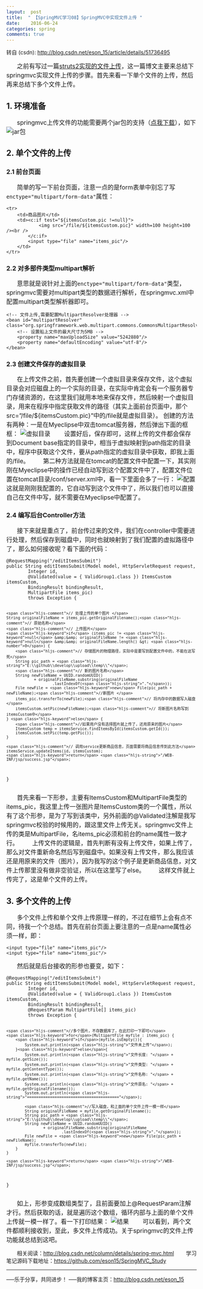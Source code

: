 ```yaml
---
layout:  post
title:  " 【SpringMVC学习08】SpringMVC中实现文件上传 "
date:    2016-06-24
categories: spring 
comments: true
---
```

转自 (csdn): http://blog.csdn.net/eson_15/article/details/51736495
<div class="markdown_views">
 <p>　　<font size="3">之前有写过一篇<a href="http://blog.csdn.net/eson_15/article/details/51366384">struts2实现的文件上传</a>，这一篇博文主要来总结下springmvc实现文件上传的步骤。首先来看一下单个文件的上传，然后再来总结下多个文件上传。</font></p> 
 <h2 id="1-环境准备"><strong>1. 环境准备</strong></h2> 
 <p>　　<font size="3">springmvc上传文件的功能需要两个jar包的支持（<a href="http://download.csdn.net/detail/eson_15/9556808">点我下载</a>），如下  <img src="http://img.blog.csdn.net/20160622193340143" alt="jar包" title=""></font></p> 
 <h2 id="2-单个文件的上传"><strong>2. 单个文件的上传</strong></h2> 
 <h3 id="21-前台页面"><strong><font size="４">2.1 前台页面</font></strong></h3> 
 <p>　　<font size="3">简单的写一下前台页面，注意一点的是form表单中别忘了写<code>enctype="multipart/form-data"</code>属性：</font></p> 
 <pre class="prettyprint"><code class="language-jsp hljs xml"><span class="hljs-tag">&lt;<span class="hljs-title">tr</span>&gt;</span>
    <span class="hljs-tag">&lt;<span class="hljs-title">td</span>&gt;</span>商品图片<span class="hljs-tag">&lt;/<span class="hljs-title">td</span>&gt;</span>
    <span class="hljs-tag">&lt;<span class="hljs-title">td</span>&gt;</span><span class="hljs-tag">&lt;<span class="hljs-title">c:if</span> <span class="hljs-attribute">test</span>=<span class="hljs-value">"${itemsCustom.pic !=null}"</span>&gt;</span>
            <span class="hljs-tag">&lt;<span class="hljs-title">img</span> <span class="hljs-attribute">src</span>=<span class="hljs-value">"/file/${itemsCustom.pic}"</span> <span class="hljs-attribute">width</span>=<span class="hljs-value">100</span> <span class="hljs-attribute">height</span>=<span class="hljs-value">100</span> /&gt;</span><span class="hljs-tag">&lt;<span class="hljs-title">br</span> /&gt;</span>
        <span class="hljs-tag">&lt;/<span class="hljs-title">c:if</span>&gt;</span> 
        <span class="hljs-tag">&lt;<span class="hljs-title">input</span> <span class="hljs-attribute">type</span>=<span class="hljs-value">"file"</span> <span class="hljs-attribute">name</span>=<span class="hljs-value">"items_pic"</span>/&gt;</span>
    <span class="hljs-tag">&lt;/<span class="hljs-title">td</span>&gt;</span>
<span class="hljs-tag">&lt;/<span class="hljs-title">tr</span>&gt;</span></code></pre> 
 <h3 id="22-对多部件类型multipart解析"><strong><font size="４">2.2 对多部件类型multipart解析</font></strong></h3> 
 <p>　　<font size="3">意思就是说针对上面的<code>enctype="multipart/form-data"</code>类型，springmvc需要对multipart类型的数据进行解析，在springmvc.xml中配置multipart类型解析器即可。</font></p> 
 <pre class="prettyprint"><code class="language-xml hljs "><span class="hljs-comment">&lt;!-- 文件上传,需要配置MultipartResolver处理器 --&gt;</span>
<span class="hljs-tag">&lt;<span class="hljs-title">bean</span> <span class="hljs-attribute">id</span>=<span class="hljs-value">"multipartResolver"</span> <span class="hljs-attribute">class</span>=<span class="hljs-value">"org.springframework.web.multipart.commons.CommonsMultipartResolver"</span>&gt;</span>
    <span class="hljs-comment">&lt;!-- 设置船上文件的最大尺寸为5MB --&gt;</span>
    <span class="hljs-tag">&lt;<span class="hljs-title">property</span> <span class="hljs-attribute">name</span>=<span class="hljs-value">"maxUploadSize"</span> <span class="hljs-attribute">value</span>=<span class="hljs-value">"5242880"</span>/&gt;</span>
    <span class="hljs-tag">&lt;<span class="hljs-title">property</span> <span class="hljs-attribute">name</span>=<span class="hljs-value">"defaultEncoding"</span> <span class="hljs-attribute">value</span>=<span class="hljs-value">"utf-8"</span>/&gt;</span>   
<span class="hljs-tag">&lt;/<span class="hljs-title">bean</span>&gt;</span></code></pre> 
 <h3 id="23-创建文件保存的虚拟目录"><strong><font size="４">2.3 创建文件保存的虚拟目录</font></strong></h3> 
 <p>　　<font size="3">在上传文件之前，首先要创建一个虚拟目录来保存文件，这个虚拟目录会对应磁盘上的一个实际的目录，在实际中肯定会有一个服务器专门存储资源的，在这里我们就用本地来保存文件，然后映射一个虚拟目录，用来在程序中指定获取文件的路径（其实上面前台页面中，那个src=”/file/${itemsCustom.pic}”中的/file就是虚拟目录）。  创建的方法有两种：一是在Myeclipse中双击tomcat服务器，然后弹出下面的框框：  <img src="http://img.blog.csdn.net/20160622195149791" alt="虚拟目录" title="">  　　<font size="3">设置好后，保存即可，这样上传的文件都会保存到Document base指定的目录中，相当于虚拟映射到path指定的目录中，程序中获取这个文件，要从path指定的虚拟目录中获取，即我上面的/file。  　　<font size="3">第二种方法就是在tomcat的配置文件中配置一下，其实刚刚在Myeclipse中的操作已经自动写到这个配置文件中了，配置文件位置在tomcat目录/conf/server.xml中，看一下里面会多了一行：  <img src="http://img.blog.csdn.net/20160622195623107" alt="配置" title="">  　　<font size="3">这就是刚刚我配置的，它自动写到这个文件中了，所以我们也可以直接自己在文件中写，就不需要在Myeclipse中配置了。</font></font></font></font></p> 
 <h3 id="24-编写后台controller方法"><strong><font size="４">2.4 编写后台Controller方法</font></strong></h3> 
 <p>　　<font size="3">接下来就是重点了，前台传过来的文件，我们在controller中需要进行处理，然后保存到磁盘中，同时也就映射到了我们配置的虚拟路径中了，那么如何接收呢？看下面的代码：</font></p> 
 <pre class="prettyprint"><code class="language-java hljs "><span class="hljs-annotation">@RequestMapping</span>(<span class="hljs-string">"/editItemsSubmit"</span>)
<span class="hljs-keyword">public</span> String <span class="hljs-title">editItemsSubmit</span>(Model model, HttpServletRequest request,
        Integer id,
        @<span class="hljs-title">Validated</span>(value = { ValidGroup1.class }) ItemsCustom itemsCustom,
        BindingResult bindingResult, 
        MultipartFile items_pic)
        <span class="hljs-keyword">throws</span> Exception {

    <span class="hljs-comment">// 处理上传的单个图片 </span>
    String originalFileName = items_pic.getOriginalFilename();<span class="hljs-comment">// 原始名称</span>
    <span class="hljs-comment">// 上传图片</span>
    <span class="hljs-keyword">if</span> (items_pic != <span class="hljs-keyword">null</span> &amp;&amp; originalFileName != <span class="hljs-keyword">null</span> &amp;&amp; originalFileName.length() &gt; <span class="hljs-number">0</span>) {
        <span class="hljs-comment">// 存储图片的物理路径，实际中是要写到配置文件中的，不能在这写死</span>
        String pic_path = <span class="hljs-string">"E:\\github\\develop\\upload\\temp\\"</span>;
        <span class="hljs-comment">// 新的图片名称</span>
        String newFileName = UUID.randomUUID()
                + originalFileName.substring(originalFileName
                        .lastIndexOf(<span class="hljs-string">"."</span>));     
        File newFile = <span class="hljs-keyword">new</span> File(pic_path + newFileName);<span class="hljs-comment">//新图片 </span>
        items_pic.transferTo(newFile);<span class="hljs-comment">// 将内存中的数据写入磁盘</span>
        itemsCustom.setPic(newFileName);<span class="hljs-comment">// 将新图片名称写到itemsCustom中</span>
    } <span class="hljs-keyword">else</span> {
        <span class="hljs-comment">//如果用户没有选择图片就上传了，还用原来的图片</span>
        ItemsCustom temp = itemsService.findItemsById(itemsCustom.getId());
        itemsCustom.setPic(temp.getPic());
    }

    <span class="hljs-comment">// 调用service更新商品信息，页面需要将商品信息传到此方法</span>
    itemsService.updateItems(id, itemsCustom);
    <span class="hljs-keyword">return</span> <span class="hljs-string">"/WEB-INF/jsp/success.jsp"</span>;
}</code></pre> 
 <p>　　<font size="3">首先来看一下形参，主要有ItemsCustom和MultipartFile类型的items_pic，我这里上传一张图片是ItemsCustom类的一个属性，所以有了这个形参，是为了写到该类中，另外前面的@Validated注解是我写springmvc校验的时候用的，跟这里文件上传无关。springmvc文件上传的类是MultipartFile，名items_pic必须和前台的name属性一致才行。  　　<font size="3">上传文件的逻辑是，首先判断有没有上传文件，如果上传了，那么对文件重新命名然后写到磁盘中。如果没有上传文件，那么我应该还是用原来的文件（图片），因为我写的这个例子是更新商品信息，对文件上传那里没有做非空验证，所以在这里写了else。  　　<font size="3">这样文件就上传完了，这是单个文件的上传。</font></font></font></p> 
 <h2 id="3-多个文件的上传"><strong>3. 多个文件的上传</strong></h2> 
 <p>　　<font size="3">多个文件上传和单个文件上传原理一样的，不过在细节上会有点不同，待我一个个总结。首先在前台页面上要注意的一点是name属性必须一样，即：</font></p> 
 <pre class="prettyprint"><code class="language-jsp hljs rust">&lt;input <span class="hljs-keyword">type</span>=<span class="hljs-string">"file"</span> name=<span class="hljs-string">"items_pic"</span>/&gt;
&lt;input <span class="hljs-keyword">type</span>=<span class="hljs-string">"file"</span> name=<span class="hljs-string">"items_pic"</span>/&gt;</code></pre> 
 <p>　　<font size="3">然后就是后台接收的形参也要变，如下：</font></p> 
 <pre class="prettyprint"><code class="language-java hljs "><span class="hljs-annotation">@RequestMapping</span>(<span class="hljs-string">"/editItemsSubmit"</span>)
<span class="hljs-keyword">public</span> String <span class="hljs-title">editItemsSubmit</span>(Model model, HttpServletRequest request,
        Integer id,
        @<span class="hljs-title">Validated</span>(value = { ValidGroup1.class }) ItemsCustom itemsCustom,
        BindingResult bindingResult, 
        <span class="hljs-annotation">@RequestParam</span> MultipartFile[] items_pic)
        <span class="hljs-keyword">throws</span> Exception {  

    <span class="hljs-comment">//多个图片，不存数据库了，在此打印一下即可</span>
    <span class="hljs-keyword">for</span>(MultipartFile myfile : items_pic) {
        <span class="hljs-keyword">if</span>(myfile.isEmpty()){  
            System.out.println(<span class="hljs-string">"文件未上传"</span>);  
        }<span class="hljs-keyword">else</span>{  
            System.out.println(<span class="hljs-string">"文件长度: "</span> + myfile.getSize());  
            System.out.println(<span class="hljs-string">"文件类型: "</span> + myfile.getContentType());  
            System.out.println(<span class="hljs-string">"文件名称: "</span> + myfile.getName());  
            System.out.println(<span class="hljs-string">"文件原名: "</span> + myfile.getOriginalFilename());  
            System.out.println(<span class="hljs-string">"========================================"</span>);  

            <span class="hljs-comment">//写入磁盘，和上面的单个文件上传一模一样</span>
            String originalFileName = myfile.getOriginalFilename();
            String pic_path = <span class="hljs-string">"E:\\github\\develop\\upload\\temp\\"</span>;
            String newFileName = UUID.randomUUID()
                    + originalFileName.substring(originalFileName
                            .lastIndexOf(<span class="hljs-string">"."</span>));
            File newFile = <span class="hljs-keyword">new</span> File(pic_path + newFileName);
            myfile.transferTo(newFile);
        }  
    }   

    <span class="hljs-keyword">return</span> <span class="hljs-string">"/WEB-INF/jsp/success.jsp"</span>;
}</code></pre> 
 <p>　　<font size="3">如上，形参变成数组类型了，且前面要加上@RequestParam注解才行。然后获取的话，就是遍历这个数组，循环内部与上面的单个文件上传就一模一样了。看一下打印结果：  <img src="http://img.blog.csdn.net/20160622202159398" alt="结果" title="">  　　<font size="3">可以看到，两个文件都顺利接收到，至此，多文件上传成功。关于springmvc的文件上传功能就总结到这吧。  　　</font></font></p> 
 <p>　　相关阅读：<a href="http://blog.csdn.net/column/details/spring-mvc.html">http://blog.csdn.net/column/details/spring-mvc.html</a>  　　学习笔记源码下载地址：<a href="https://github.com/eson15/SpringMVC_Study">https://github.com/eson15/SpringMVC_Study</a></p> 
 <hr> 
 <p>—–乐于分享，共同进步！  —–我的博客主页：<a href="http://blog.csdn.net/eson_15">http://blog.csdn.net/eson_15</a></p>
</div>